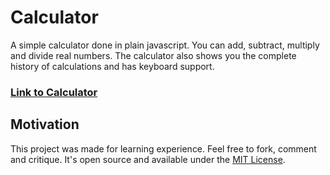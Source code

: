 # Calculator

A simple calculator done in plain javascript. You can add, subtract, multiply and divide real numbers. The calculator also shows you the complete history of calculations and has keyboard support.

### [Link to Calculator](https://lambertschulze.github.io/Calculator)

## Motivation

This project was made for learning experience. Feel free to fork, comment and critique. It's open source and available under the [MIT License](LICENSE.md).